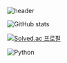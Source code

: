 ![header](https://capsule-render.vercel.app/api?type=wave&color=auto&text=About%20Me)

![GitHub stats](https://github-readme-stats.vercel.app/api?username=garam-yang&show_icons=true&theme=radical)


[![Solved.ac
프로필](http://mazassumnida.wtf/api/generate_badge?boj=jhk04)](https://solved.ac/jhk04)

![Python](https://img.shields.io/badge/-Python-3776AB?style=flat&logo=python&logoColor=white)

